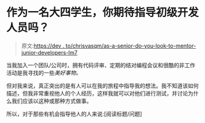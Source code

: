 # 作为一名大四学生，你期待指导初级开发人员吗？

> 原文:[https://dev . to/chrisvasqm/as-a-senior-do-you-look-to-mentor-junior-developers-lm7](https://dev.to/chrisvasqm/as-a-senior-do-you-look-forward-to-mentor-junior-developers-lm7)

当我加入一个团队/公司时，拥有代码评审、定期的结对编程会议和很酷的非工作活动是我寻找的一些*美好事物。*

但对我来说，真正突出的是有人可以在我的旅程中指导我的想法。我不知道该如何描述，但我非常重视他人的个人经历，这样我就可以对他们进行测试，并讨论为什么我们应该以这种或那种方式做事。

所以，对于那些有机会指导他人的人来说:[阅读标题/问题]